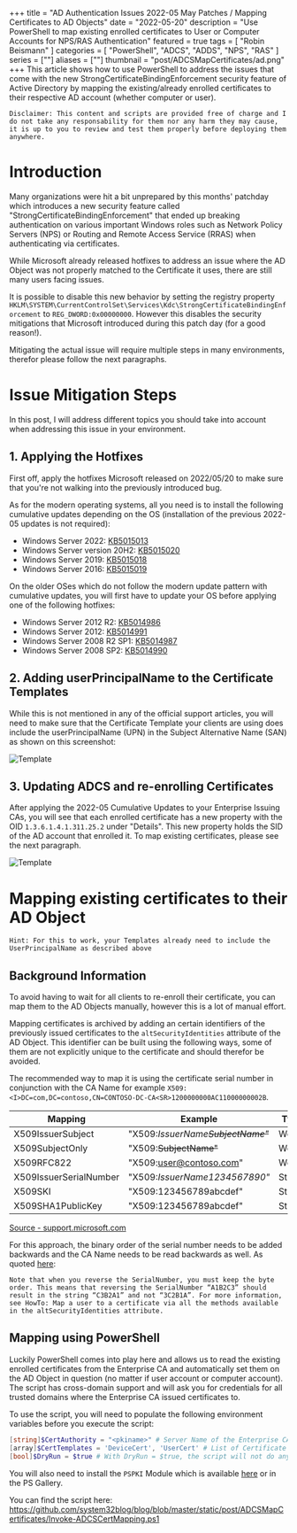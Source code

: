 +++
title = "AD Authentication Issues 2022-05 May Patches / Mapping Certificates to AD Objects"
date = "2022-05-20"
description = "Use PowerShell to map existing enrolled certificates to User or Computer Accounts for NPS/RAS Authentication"
featured = true
tags = [
    "Robin Beismann"
]
categories = [
    "PowerShell",
    "ADCS",
    "ADDS",
    "NPS",
    "RAS"
]
series = [""]
aliases = [""]
thumbnail = "post/ADCSMapCertificates/ad.png"
+++
This article shows how to use PowerShell to address the issues that come with the new StrongCertificateBindingEnforcement security feature of Active Directory by mapping the existing/already enrolled certificates to their respective AD account (whether computer or user).
<!--more-->
````Disclaimer: This content and scripts are provided free of charge and I do not take any responsability for them nor any harm they may cause, it is up to you to review and test them properly before deploying them anywhere.````

# Introduction
Many organizations were hit a bit unprepared by this months' patchday which introduces a new security feature called "StrongCertificateBindingEnforcement" that ended up breaking authentication on various important Windows roles such as Network Policy Servers (NPS) or Routing and Remote Access Service (RRAS) when authenticating via certificates.

While Microsoft already released hotfixes to address an issue where the AD Object was not properly matched to the Certificate it uses, there are still many users facing issues.

It is possible to disable this new behavior by setting the registry property `HKLM\SYSTEM\CurrentControlSet\Services\Kdc\StrongCertificateBindingEnforcement` to `REG_DWORD:0x00000000`. However this disables the security mitigations that Microsoft introduced during this patch day (for a good reason!).

Mitigating the actual issue will require multiple steps in many environments, therefor please follow the next paragraphs.

# Issue Mitigation Steps
In this post, I will address different topics you should take into account when addressing this issue in your environment.

## 1. Applying the Hotfixes
First off, apply the hotfixes Microsoft released on 2022/05/20 to make sure that you're not walking into the previously introduced bug.

As for the modern operating systems, all you need is to install the following cumulative updates depending on the OS (installation of the previous 2022-05 updates is not required):
- Windows Server 2022: [​KB5015013](https://support.microsoft.com/help/5015013)
- Windows Server version 20H2: ​[KB5015020](https://support.microsoft.com/help/5015020)
- Windows Server 2019: [KB5015018](https://support.microsoft.com/help/5015018)
- Windows Server 2016: ​[KB5015019](https://support.microsoft.com/help/5015019)

On the older OSes which do not follow the modern update pattern with cumulative updates, you will first have to update your OS before applying one of the following hotfixes:
- Windows Server 2012 R2: [KB5014986](https://support.microsoft.com/help/5014986)
- Windows Server 2012: [KB5014991](https://support.microsoft.com/help/5014991)
- Windows Server 2008 R2 SP1: [KB5014987](https://support.microsoft.com/help/5014987)
- Windows Server 2008 SP2: [KB5014990](https://support.microsoft.com/help/5014990)

## 2. Adding userPrincipalName to the Certificate Templates
While this is not mentioned in any of the official support articles, you will need to make sure that the Certificate Template your clients are using does include the userPrincipalName (UPN) in the Subject Alternative Name (SAN) as shown on this screenshot:

![Template](templatesubject.png)

## 3. Updating ADCS and re-enrolling Certificates 
After applying the 2022-05 Cumulative Updates to your Enterprise Issuing CAs, you will see that each enrolled certificate has a new property with the OID `1.3.6.1.4.1.311.25.2` under "Details". This new property holds the SID of the AD account that enrolled it.
To map existing certificates, please see the next paragraph.

![Template](oid.png)

# Mapping existing certificates to their AD Object
````Hint: For this to work, your Templates already need to include the UserPrincipalName as described above````

## Background Information
To avoid having to wait for all clients to re-enroll their certificate, you can map them to the AD Objects manually, however this is a lot of manual effort.

Mapping certificates is archived by adding an certain identifiers of the previously issued certificates to the `altSecurityIdentities` attribute of the AD Object. This identifier can be built using the following ways, some of them are not explicitly unique to the certificate and should therefor be avoided.

The recommended way to map it is using the certificate serial number in conjunction with the CA Name for example `X509:<I>DC=com,DC=contoso,CN=CONTOSO-DC-CA<SR>1200000000AC11000000002B`. 

|Mapping|Example|Type		|Remarks|
|-----------|-----------|-----------|-----------|
|X509IssuerSubject|"X509:<I>IssuerName<S>SubjectName"|Weak||
|X509SubjectOnly|"X509:<S>SubjectName"|Weak|Text|
|X509RFC822|"X509:<RFC822>user@contoso.com"|Weak|EmailAddress|
|X509IssuerSerialNumber|"X509:<I>IssuerName<SR>1234567890"|Strong|Recommended|
|X509SKI|"X509:<SKI>123456789abcdef"|Strong|Text|
|X509SHA1PublicKey|"X509:<SHA1-PUKEY>123456789abcdef"|Strong||
[Source - support.microsoft.com](https://support.microsoft.com/de-de/topic/kb5014754-certificate-based-authentication-changes-on-windows-domain-controllers-ad2c23b0-15d8-4340-a468-4d4f3b188f16#bkmk_certmap)

For this approach, the binary order of the serial number needs to be added backwards and the CA Name needs to be read backwards as well. As quoted [here](https://support.microsoft.com/de-de/topic/kb5014754-certificate-based-authentication-changes-on-windows-domain-controllers-ad2c23b0-15d8-4340-a468-4d4f3b188f16#bkmk_certmap):
````
Note that when you reverse the SerialNumber, you must keep the byte order. This means that reversing the SerialNumber “A1B2C3” should result in the string “C3B2A1” and not “3C2B1A”. For more information, see HowTo: Map a user to a certificate via all the methods available in the altSecurityIdentities attribute.
````

## Mapping using PowerShell 
Luckily PowerShell comes into play here and allows us to read the existing enrolled certificates from the Enterprise CA and automatically set them on the AD Object in question (no matter if user account or computer account).
The script has cross-domain support and will ask you for credentials for all trusted domains where the Enterprise CA issued certificates to.

To use the script, you will need to populate the following environment variables before you execute the script:
````PowerShell
[string]$CertAuthority = "<pkiname>" # Server Name of the Enterprise CA is enough
[array]$CertTemplates = 'DeviceCert', 'UserCert' # List of Certificate Templates to process
[bool]$DryRun = $true # With DryRun = $true, the script will not do any changes but will show you the impact
````
You will also need to install the `PSPKI` Module which is available [here](https://www.pkisolutions.com/tools/pspki/) or in the PS Gallery.

You can find the script here: https://github.com/system32blog/blog/blob/master/static/post/ADCSMapCertificates/Invoke-ADCSCertMapping.ps1